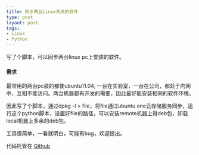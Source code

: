 ```yaml
--- 
title: 同步两台Linux系统的软件
type: post
layout: post
tags: 
- Linux
- Python
---
```



写了个脚本，可以同步两台linux pc上安装的软件。

#### 需求
  最常用的两台pc装的都使ubuntu11.04, 一台在实验室，一台在公司，都处于内网中，互相不能访问。两台机器都有开发的需要，因此最好能安装相同的软件环境。

因此写了个脚本，通过dpkg -l > file，将file通过ubuntu one云存储服务同步，运行这个python脚本，设置好file的路径，可以安装remote机器上得deb包，卸载local机器上多余的deb包。

工具很简单，一看就明白，可能有bug，欢迎提出。


代码托管在 [Github](https://github.com/nourlcn/tools/blob/master/sync_soft.py)
